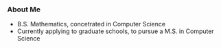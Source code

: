 ### About Me

- B.S. Mathematics, concetrated in Computer Science
- Currently applying to graduate schools, to pursue a M.S. in Computer Science

<!--START_SECTION:waka-->
<!--END_SECTION:waka-->
